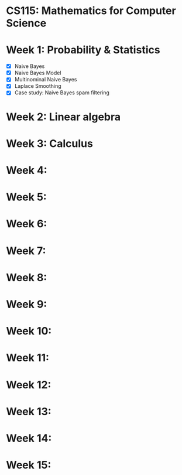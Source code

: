 # CS115: Mathematics for Computer Science

# Week 1: Probability & Statistics
- [x] Naive Bayes
- [x] Naive Bayes Model
- [x] Multinominal Naive Bayes
- [x] Laplace Smoothing
- [x] Case study: Naive Bayes spam filtering
# Week 2: Linear algebra
# Week 3: Calculus
# Week 4:
# Week 5:
# Week 6:
# Week 7:
# Week 8:
# Week 9:
# Week 10:
# Week 11:
# Week 12:
# Week 13:
# Week 14:
# Week 15:
